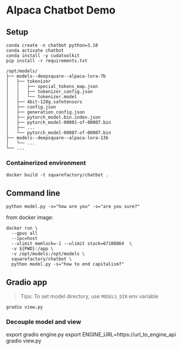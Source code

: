 # Alpaca Chatbot Demo

## Setup

```
conda create -n chatbot python=3.10
conda activate chatbot
conda install -y cudatoolkit
pip install -r requirements.txt
```

```
/opt/models/
├── models--deepsquare--alpaca-lora-7b
│   ├── tokenizer
│   │   ├── special_tokens_map.json
│   │   ├── tokenizer_config.json
│   │   └── tokenizer.model
│   ├── 4bit-128g.safetensors
│   ├── config.json
│   ├── generation_config.json
│   ├── pytorch_model.bin.index.json
│   ├── pytorch_model-00001-of-00007.bin
│   ├── ...
│   └── pytorch_model-00007-of-00007.bin
├── models--deepsquare--alpaca-lora-13b
│   └── ...
└── ...
```

### Containerized environment

```
docker build -t squarefactory/chatbot .
```

## Command line

```
python model.py -s="how are you" -s="are you sure?"
```


from docker image:

```
docker run \
  --gpus all
  --ipc=host
  --ulimit memlock=-1 --ulimit stack=67108864  \
  -v ${PWD}:/app \
  -v /opt/models:/opt/models \
  squarefactory/chatbot \
  python model.py -s="how to end capitalism?"
```

## Gradio app

> Tips: To set model directory, use `MODELS_DIR` env variable

```
gradio view.py
```


### Decouple model and view

export gradio engine.py
export ENGINE_URL=https://url_to_engine_api gradio view.py
